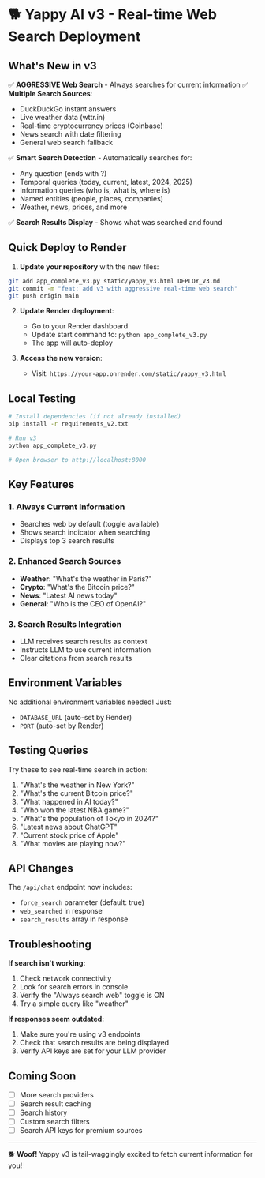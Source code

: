 # 🐕 Yappy AI v3 - Real-time Web Search Deployment

## What's New in v3

✅ **AGGRESSIVE Web Search** - Always searches for current information
✅ **Multiple Search Sources**:
- DuckDuckGo instant answers
- Live weather data (wttr.in)
- Real-time cryptocurrency prices (Coinbase)
- News search with date filtering
- General web search fallback

✅ **Smart Search Detection** - Automatically searches for:
- Any question (ends with ?)
- Temporal queries (today, current, latest, 2024, 2025)
- Information queries (who is, what is, where is)
- Named entities (people, places, companies)
- Weather, news, prices, and more

✅ **Search Results Display** - Shows what was searched and found

## Quick Deploy to Render

1. **Update your repository** with the new files:
```bash
git add app_complete_v3.py static/yappy_v3.html DEPLOY_V3.md
git commit -m "feat: add v3 with aggressive real-time web search"
git push origin main
```

2. **Update Render deployment**:
   - Go to your Render dashboard
   - Update start command to: `python app_complete_v3.py`
   - The app will auto-deploy

3. **Access the new version**:
   - Visit: `https://your-app.onrender.com/static/yappy_v3.html`

## Local Testing

```bash
# Install dependencies (if not already installed)
pip install -r requirements_v2.txt

# Run v3
python app_complete_v3.py

# Open browser to http://localhost:8000
```

## Key Features

### 1. Always Current Information
- Searches web by default (toggle available)
- Shows search indicator when searching
- Displays top 3 search results

### 2. Enhanced Search Sources
- **Weather**: "What's the weather in Paris?"
- **Crypto**: "What's the Bitcoin price?"
- **News**: "Latest AI news today"
- **General**: "Who is the CEO of OpenAI?"

### 3. Search Results Integration
- LLM receives search results as context
- Instructs LLM to use current information
- Clear citations from search results

## Environment Variables

No additional environment variables needed! Just:
- `DATABASE_URL` (auto-set by Render)
- `PORT` (auto-set by Render)

## Testing Queries

Try these to see real-time search in action:

1. "What's the weather in New York?"
2. "What's the current Bitcoin price?"
3. "What happened in AI today?"
4. "Who won the latest NBA game?"
5. "What's the population of Tokyo in 2024?"
6. "Latest news about ChatGPT"
7. "Current stock price of Apple"
8. "What movies are playing now?"

## API Changes

The `/api/chat` endpoint now includes:
- `force_search` parameter (default: true)
- `web_searched` in response
- `search_results` array in response

## Troubleshooting

**If search isn't working:**
1. Check network connectivity
2. Look for search errors in console
3. Verify the "Always search web" toggle is ON
4. Try a simple query like "weather"

**If responses seem outdated:**
1. Make sure you're using v3 endpoints
2. Check that search results are being displayed
3. Verify API keys are set for your LLM provider

## Coming Soon

- [ ] More search providers
- [ ] Search result caching
- [ ] Search history
- [ ] Custom search filters
- [ ] Search API keys for premium sources

---

🐕 **Woof!** Yappy v3 is tail-waggingly excited to fetch current information for you!